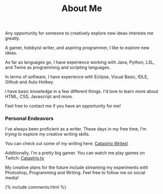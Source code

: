 ﻿---
layout: page
title: About Me  
---

Any opportunity for someone to creatively explore new ideas interests me greatly.

<p>

A gamer, hobbyist writer, and aspiring programmer, I like to explore new ideas.

<p>

As far as languages go, I have experience working with Java, Python, LSL, and Twine as programming and scripting languages.

<p>

In terms of software, I have experience with Eclipse, Visual Basic, IDLE, Github and Auto Hotkey.

<p>

I have basic knowledge in a few different things. I'd love to learn more about HTML, CSS, Javascript and more.

<p>

Feel free to contact me if you have an opportunity for me!

<p>

<h3> Personal Endeavors </h3>  

<p>

I've always been proficient as a writer. These days in my free time, I'm trying to explore my creative writing skills. 

<p>

You can check out some of my writing here: 
<a target="_blank" href="https://catastrio-writes.tumblr.com">Catastrio Writes!</a>

<p>

Additionally, I'm a pretty big gamer. You can watch me play games on Twitch: <a target="_blank" href="https://twitch.tv/catastrio">Catastrio.tv</a>

<p> 

My creative plans for the future include streaming my experiments with Photoshop, Programming and Writing. Feel free to follow me on social media!

<p> 

<p> 


{% include comments.html %}

